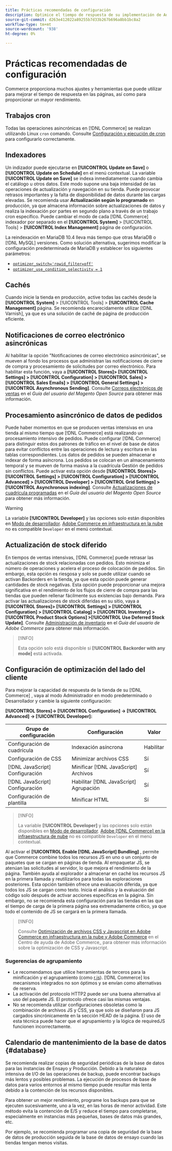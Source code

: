 ```yaml
---
title: Prácticas recomendadas de configuración
description: Optimice el tiempo de respuesta de su implementación de Adobe Commerce o Magento Open Source mediante estas prácticas recomendadas.
source-git-commit: d263e412022a89255b7d33b267b696a8bb1bc8a2
workflow-type: tm+mt
source-wordcount: '938'
ht-degree: 0%

---
```



# Prácticas recomendadas de configuración

Commerce proporciona muchos ajustes y herramientas que puede utilizar para mejorar el tiempo de respuesta en las páginas, así como para proporcionar un mayor rendimiento.

## Trabajos cron

Todas las operaciones asincrónicas en [!DNL Commerce] se realizan utilizando Linux `cron` comando. Consulte [Configuración y ejecución de cron](../configuration/cli/configure-cron-jobs.md) para configurarlo correctamente.

## Indexadores

Un indizador puede ejecutarse en **[!UICONTROL Update on Save]** o **[!UICONTROL Update on Schedule]** en el menú contextual. La variable **[!UICONTROL Update on Save]** se indexa inmediatamente cuando cambia el catálogo u otros datos. Este modo supone una baja intensidad de las operaciones de actualización y navegación en su tienda. Puede provocar retrasos importantes y la falta de disponibilidad de datos durante las cargas elevadas. Se recomienda usar **Actualización según lo programado** en producción, ya que almacena información sobre actualizaciones de datos y realiza la indexación por partes en segundo plano a través de un trabajo cron específico. Puede cambiar el modo de cada [!DNL Commerce] indexador por separado en el  **[!UICONTROL System]** > [!UICONTROL Tools] > **[!UICONTROL Index Management]** página de configuración.

La reindexación en MariaDB 10.4 lleva más tiempo que otras MariaDB o [!DNL MySQL] versiones. Como solución alternativa, sugerimos modificar la configuración predeterminada de MariaDB y establecer los siguientes parámetros:

* [`optimizer_switch='rowid_filter=off'`](https://mariadb.com/kb/en/optimizer-switch/)
* [`optimizer_use_condition_selectivity = 1`](https://mariadb.com/products/skysql/docs/reference/es/system-variables/optimizer_use_condition_selectivity/)

## Cachés

Cuando inicie la tienda en producción, active todas las cachés desde la **[!UICONTROL System]** > [!UICONTROL Tools] > **[!UICONTROL Cache Management]** página. Se recomienda encarecidamente utilizar [!DNL Varnish], ya que es una solución de caché de página de producción eficiente.

## Notificaciones de correo electrónico asincrónicas

Al habilitar la opción &quot;Notificaciones de correo electrónico asincrónicas&quot;, se mueven al fondo los procesos que administran las notificaciones de cierre de compra y procesamiento de solicitudes por correo electrónico. Para habilitar esta función, vaya a **[!UICONTROL Stores]> [!UICONTROL Settings] > [!UICONTROL Configuration] > [!UICONTROL Sales] > [!UICONTROL Sales Emails] > [!UICONTROL General Settings] >[!UICONTROL Asynchronous Sending]**. Consulte [Correos electrónicos de ventas](https://docs.magento.com/user-guide/configuration/sales/sales-emails.html) en el _Guía del usuario del Magento Open Source_ para obtener más información.

## Procesamiento asincrónico de datos de pedidos

Puede haber momentos en que se producen ventas intensivas en una tienda al mismo tiempo que [!DNL Commerce] está realizando un procesamiento intensivo de pedidos. Puede configurar [!DNL Commerce] para distinguir estos dos patrones de tráfico en el nivel de base de datos para evitar conflictos entre las operaciones de lectura y escritura en las tablas correspondientes. Los datos de pedidos se pueden almacenar e indexar de forma asíncrona. Los pedidos se colocan en un almacenamiento temporal y se mueven de forma masiva a la cuadrícula Gestión de pedidos sin conflictos. Puede activar esta opción desde **[!UICONTROL Stores]> [!UICONTROL Settings] > [!UICONTROL Configuration] > [!UICONTROL Advanced] > [!UICONTROL Developer] > [!UICONTROL Grid Settings] >[!UICONTROL Asynchronous indexing]**. Consulte [Actualizaciones de cuadrícula programadas](https://docs.magento.com/user-guide/sales/order-grid-updates-schedule.html) en el _Guía del usuario del Magento Open Source_ para obtener más información.

>[!WARNING]
>
>La variable **[!UICONTROL Developer]** y las opciones solo están disponibles en [Modo de desarrollador](../configuration/cli/set-mode.md). [Adobe Commerce en infraestructura en la nube](https://devdocs.magento.com/cloud/requirements/cloud-requirements.html#cloud-req-test) no es compatible `Developer` en el menú contextual.

## Actualización de stock diferido

En tiempos de ventas intensivas, [!DNL Commerce] puede retrasar las actualizaciones de stock relacionadas con pedidos. Esto minimiza el número de operaciones y acelera el proceso de colocación de pedidos. Sin embargo, esta opción es riesgosa y solo se puede utilizar cuando se activan Backorders en la tienda, ya que esta opción puede generar cantidades de stock negativas. Esta opción puede proporcionar una mejora significativa en el rendimiento de los flujos de cierre de compra para las tiendas que pueden rellenar fácilmente sus existencias bajo demanda. Para activar las actualizaciones de stock diferidas en su sitio, vaya a **[!UICONTROL Stores]> [!UICONTROL Settings] > [!UICONTROL Configuration] > [!UICONTROL Catalog] > [!UICONTROL Inventory] > [!UICONTROL Product Stock Options] >[!UICONTROL Use Deferred Stock Update]**. Consulte [Administración de inventario](https://docs.magento.com/user-guide/catalog/inventory.html) en el _Guía del usuario de Adobe Commerce_ para obtener más información.

>[!INFO]
>
>Esta opción solo está disponible si **[!UICONTROL Backorder with any mode]** está activada.

## Configuración de optimización del lado del cliente

Para mejorar la capacidad de respuesta de la tienda de su [!DNL Commerce] , vaya al modo Administrador en modo predeterminado o Desarrollador y cambie la siguiente configuración:

**[!UICONTROL Stores]-> [!UICONTROL Configuration] -> [!UICONTROL Advanced] -> [!UICONTROL Developer]:**

| Grupo de configuración | Configuración | Valor |
| ------------------- | -------------------------- | ------ |
| Configuración de cuadrícula | Indexación asíncrona | Habilitar |
| Configuración de CSS | Minimizar archivos CSS | Sí |
| [!DNL JavaScript] Configuración | Minificar [!DNL JavaScript] Archivos | Sí |
| [!DNL JavaScript] Configuración | Habilitar [!DNL JavaScript] Agrupación | Sí |
| Configuración de plantilla | Minificar HTML | Sí |

>[!INFO]
>
>La variable **[!UICONTROL Developer]** y las opciones solo están disponibles en [Modo de desarrollador](../configuration/cli/set-mode.md). [Adobe [!DNL Commerce] en la infraestructura de nube](https://devdocs.magento.com/cloud/requirements/cloud-requirements.html#cloud-req-test) no es compatible `Developer` en el menú contextual.

Al activar el **[!UICONTROL Enable [!DNL JavaScript] Bundling]** , permite que Commerce combine todos los recursos JS en uno o un conjunto de paquetes que se cargan en páginas de tienda. Al empaquetar JS, se atenúan las solicitudes al servidor, lo que mejora el rendimiento de la página. También ayuda al explorador a almacenar en caché los recursos JS en la primera llamada y reutilizarlos para todas las exploraciones posteriores. Esta opción también ofrece una evaluación diferida, ya que todos los JS se cargan como texto. Inicia el análisis y la evaluación del código solo después de activar acciones específicas en la página. Sin embargo, no se recomienda esta configuración para las tiendas en las que el tiempo de carga de la primera página sea extremadamente crítico, ya que todo el contenido de JS se cargará en la primera llamada.

>[!INFO]
>
>Consulte [Optimización de archivos CSS y Javascript en Adobe Commerce en infraestructura en la nube y Adobe Commerce](https://support.magento.com/hc/en-us/articles/360044482152) en el Centro de ayuda de Adobe Commerce_ para obtener más información sobre la optimización de CSS y Javascript.

### Sugerencias de agrupamiento

* Le recomendamos que utilice herramientas de terceros para la minificación y el agrupamiento (como [r.js](https://requirejs.org/)). [!DNL Commerce] los mecanismos integrados no son óptimos y se envían como alternativas de reserva.
* La activación del protocolo HTTP2 puede ser una buena alternativa al uso del paquete JS. El protocolo ofrece casi las mismas ventajas.
* No se recomienda utilizar configuraciones obsoletas como la combinación de archivos JS y CSS, ya que solo se diseñaron para JS cargados sincrónicamente en la sección HEAD de la página. El uso de esta técnica puede hacer que el agrupamiento y la lógica de requiredJS funcionen incorrectamente.

## Calendario de mantenimiento de la base de datos {#database}

Se recomienda realizar copias de seguridad periódicas de la base de datos para las instancias de Ensayo y Producción. Debido a la naturaleza intensiva de I/O de las operaciones de backup, puede encontrar backups más lentos y posibles problemas. La ejecución de procesos de base de datos para varios entornos al mismo tiempo puede resultar más lenta debido a la contención de los recursos disponibles.

Para obtener un mejor rendimiento, programe los backups para que se ejecuten sucesivamente, uno a la vez, en las horas de menor actividad. Este método evita la contención de E/S y reduce el tiempo para completarse, especialmente en instancias más pequeñas, bases de datos más grandes, etc.

Por ejemplo, se recomienda programar una copia de seguridad de la base de datos de producción seguida de la base de datos de ensayo cuando las tiendas tengan menos visitas.
